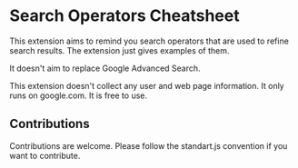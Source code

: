 # Search Operators Cheatsheet
This extension aims to remind you search operators that are used to refine search results. The extension just gives examples of them.

It doesn't aim to replace Google Advanced Search.

This extension doesn't collect any user and web page information. It only runs on google.com. It is free to use.

## Contributions
Contributions are welcome. Please follow the standart.js convention if you want to contribute.
